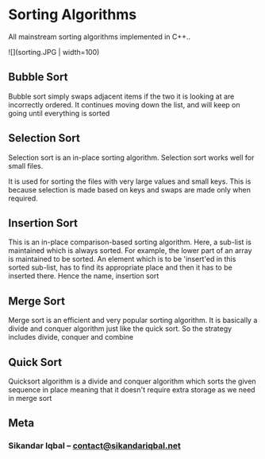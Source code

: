 # Sorting Algorithms




All mainstream sorting algorithms implemented in C++..

![](sorting.JPG | width=100)


## Bubble Sort

Bubble sort simply swaps adjacent items if the two it is looking at are incorrectly ordered.  It continues moving down the list, and will keep on going until everything is sorted



## Selection Sort

Selection sort is an in-place sorting algorithm. Selection sort works well for small files.

It is used for sorting the files with very large values and small keys. This is because selection is made based on keys and swaps are made only when required.

## Insertion Sort

This is an in-place comparison-based sorting algorithm. Here, a sub-list is maintained which is always sorted. For example, the lower part of an array is maintained to be sorted. An element which is to be 'insert'ed in this sorted sub-list, has to find its appropriate place and then it has to be inserted there. Hence the name, insertion sort

## Merge Sort

Merge sort is an efficient and very popular sorting algorithm. It is basically a divide and conquer algorithm just like the quick sort. So the strategy includes divide, conquer and combine

## Quick Sort 

Quicksort algorithm is a divide and conquer algorithm which sorts the given sequence in place meaning that it doesn't require extra storage as we need in merge sort



## Meta

### Sikandar Iqbal – contact@sikandariqbal.net




<!-- Markdown link & img dfn's -->
[npm-image]: https://img.shields.io/npm/v/datadog-metrics.svg?style=flat-square
[npm-url]: https://npmjs.org/package/datadog-metrics
[npm-downloads]: https://img.shields.io/npm/dm/datadog-metrics.svg?style=flat-square
[travis-image]: https://img.shields.io/travis/dbader/node-datadog-metrics/master.svg?style=flat-square
[travis-url]: https://travis-ci.org/dbader/node-datadog-metrics
[wiki]: https://github.com/yourname/yourproject/wiki
